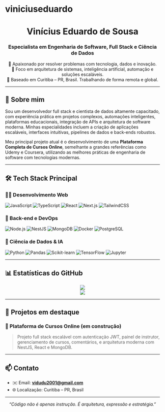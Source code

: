 # viniciuseduardo
<h1 align="center">Vinícius Eduardo de Sousa</h1>
<h3 align="center">Especialista em Engenharia de Software, Full Stack e Ciência de Dados</h3>

<p align="center">
  🧠 Apaixonado por resolver problemas com tecnologia, dados e inovação.<br>
  💼 Foco em arquitetura de sistemas, inteligência artificial, automação e soluções escaláveis.<br>
  📍 Baseado em Curitiba – PR, Brasil. Trabalhando de forma remota e global.
</p>

---

## 📌 Sobre mim

Sou um desenvolvedor full stack e cientista de dados altamente capacitado, com experiência prática em projetos complexos, automações inteligentes, plataformas educacionais, integração de APIs e arquitetura de software moderna. Minhas especialidades incluem a criação de aplicações escaláveis, interfaces intuitivas, pipelines de dados e back-ends robustos.

Meu principal projeto atual é o desenvolvimento de uma **Plataforma Completa de Cursos Online**, semelhante a grandes referências como Udemy e Coursera, utilizando as melhores práticas de engenharia de software com tecnologias modernas.

---

## 🛠️ Tech Stack Principal

### 👨‍💻 Desenvolvimento Web
![JavaScript](https://img.shields.io/badge/-JavaScript-black?style=flat-square&logo=javascript)
![TypeScript](https://img.shields.io/badge/-TypeScript-007ACC?style=flat-square&logo=typescript)
![React](https://img.shields.io/badge/-React-black?style=flat-square&logo=react)
![Next.js](https://img.shields.io/badge/-Next.js-black?style=flat-square&logo=next.js)
![TailwindCSS](https://img.shields.io/badge/-TailwindCSS-38b2ac?style=flat-square&logo=tailwind-css)

### 🔧 Back-end e DevOps
![Node.js](https://img.shields.io/badge/-Node.js-black?style=flat-square&logo=node.js)
![NestJS](https://img.shields.io/badge/-NestJS-E0234E?style=flat-square&logo=nestjs)
![MongoDB](https://img.shields.io/badge/-MongoDB-47A248?style=flat-square&logo=mongodb)
![Docker](https://img.shields.io/badge/-Docker-2496ED?style=flat-square&logo=docker)
![PostgreSQL](https://img.shields.io/badge/-PostgreSQL-336791?style=flat-square&logo=postgresql)

### 🧠 Ciência de Dados & IA
![Python](https://img.shields.io/badge/-Python-black?style=flat-square&logo=python)
![Pandas](https://img.shields.io/badge/-Pandas-150458?style=flat-square&logo=pandas)
![Scikit-learn](https://img.shields.io/badge/-Scikit--Learn-F7931E?style=flat-square&logo=scikit-learn)
![TensorFlow](https://img.shields.io/badge/-TensorFlow-FF6F00?style=flat-square&logo=tensorflow)
![Jupyter](https://img.shields.io/badge/-Jupyter-F37626?style=flat-square&logo=jupyter)

---

## 📊 Estatísticas do GitHub

<p align="center">
  <img src="https://github-readme-stats.vercel.app/api?username=viniciuseduardosousa&show_icons=true&theme=tokyonight&hide_title=false&count_private=true" />
  <br />
  <img src="https://github-readme-stats.vercel.app/api/top-langs/?username=viniciuseduardosousa&layout=compact&theme=tokyonight&langs_count=8" />
</p>

---

## 🚀 Projetos em destaque

### 🔹 Plataforma de Cursos Online (em construção)
> Projeto full stack escalável com autenticação JWT, painel de instrutor, gerenciamento de cursos, comentários, e arquitetura moderna com NestJS, React e MongoDB.

---

## 📫 Contato

- ✉️ Email: **vidudu2001@gmail.com**
- 🌐 Localização: Curitiba – PR, Brasil

---

<p align="center"><em>“Código não é apenas instrução. É arquitetura, expressão e estratégia.”</em></p>
